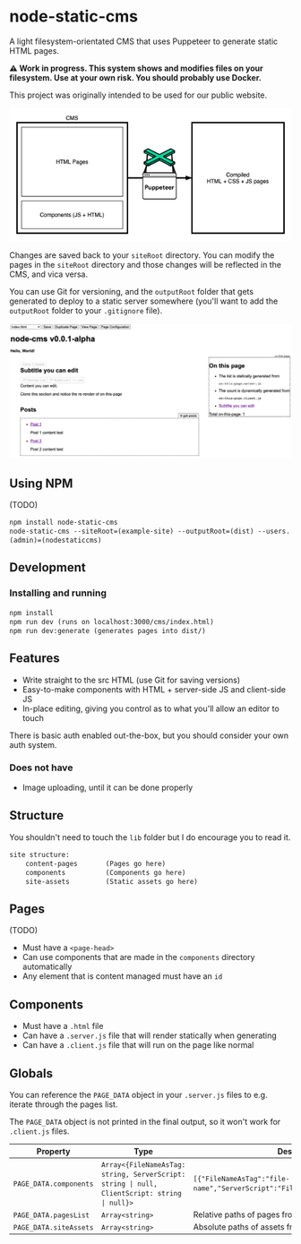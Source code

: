 # node-static-cms

A light filesystem-orientated CMS that uses Puppeteer to generate static HTML pages.

**⚠ Work in progress. This system shows and modifies files on your filesystem. Use at your own risk. You should probably use Docker.**

This project was originally intended to be used for our public website.

![System diagram](node-static-cms-diagram.png)

Changes are saved back to your `siteRoot` directory. You can modify the pages in the `siteRoot` directory and those changes will be reflected in the CMS, and vica versa.

You can use Git for versioning, and the `outputRoot` folder that gets generated to deploy to a static server somewhere (you'll want to add the `outputRoot` folder to your `.gitignore` file).

![Screenshot](screenshot.png)

## Using NPM

(TODO)

    npm install node-static-cms
    node-static-cms --siteRoot=(example-site) --outputRoot=(dist) --users.(admin)=(nodestaticcms)

## Development

### Installing and running

    npm install
    npm run dev (runs on localhost:3000/cms/index.html)
    npm run dev:generate (generates pages into dist/)

## Features

- Write straight to the src HTML (use Git for saving versions)
- Easy-to-make components with HTML + server-side JS and client-side JS
- In-place editing, giving you control as to what you'll allow an editor to touch

There is basic auth enabled out-the-box, but you should consider your own auth system.

### Does not have

- Image uploading, until it can be done properly

## Structure

You shouldn't need to touch the `lib` folder but I do encourage you to read it.

```
site structure:
    content-pages       (Pages go here)
    components          (Components go here)
    site-assets         (Static assets go here)
```

## Pages

(TODO)

- Must have a `<page-head>`
- Can use components that are made in the `components` directory automatically
- Any element that is content managed must have an `id`

## Components

- Must have a `.html` file
- Can have a `.server.js` file that will render statically when generating
- Can have a `.client.js` file that will run on the page like normal

## Globals

You can reference the `PAGE_DATA` object in your `.server.js` files to e.g. iterate through the pages list.

The `PAGE_DATA` object is not printed in the final output, so it won't work for `.client.js` files.

| Property               | Type                                                                                         | Description                                                                     |
| ---------------------- | -------------------------------------------------------------------------------------------- | ------------------------------------------------------------------------------- |
| `PAGE_DATA.components` | `Array<{FileNameAsTag: string, ServerScript: string \| null, ClientScript: string \| null}>` | `[{"FileNameAsTag":"file-name","ServerScript":"FileName","ClientScript":null}]` |
| `PAGE_DATA.pagesList`  | `Array<string>`                                                                              | Relative paths of pages from `src/content-pages`                                |
| `PAGE_DATA.siteAssets` | `Array<string>`                                                                              | Absolute paths of assets from `src/site-assets`                                 |
